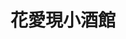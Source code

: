 ---
title: "花愛現小酒館"
description: "花愛現小酒館"
layout: shop
keywords:
  - 美食競賽
  - 台灣美食
  - 美食精選
datePublished: "2025-06-30"
dateModified: "2025-07-02"
city: "宜蘭縣"
district: "冬山鄉"
address: "宜蘭縣冬山鄉八仙一路117號往前20公尺"
phone: "0934135691"
geo: "24.661703502547546, 121.78345966391399"
google_map: "https://maps.app.goo.gl/xS5Dqq8fPeUmuwny6"
footinder: "https://footinder.com.tw/%E5%AE%9C%E8%98%AD%E7%B8%A3%E5%86%AC%E5%B1%B1%E9%84%89/938/"
official: "https://www.facebook.com/lebistrodefleur/"
award:
  - name: "500盤"
    year: "2024"
    entries:
      - dishes:
          - "蘭城干貝西魯肉"

---